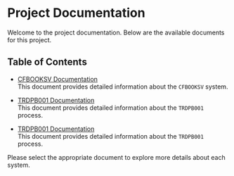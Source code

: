 # Project Documentation

Welcome to the project documentation. Below are the available documents for this project.

## Table of Contents

- [CFBOOKSV Documentation](CFBOOKSV.md)  
  This document provides detailed information about the `CFBOOKSV` system.

- [TRDPB001 Documentation](TRDPB001.md)  
  This document provides detailed information about the `TRDPB001` process.

- [TRDPB001 Documentation](TRDPB001.md)  
  This document provides detailed information about the `TRDPB001` process.

Please select the appropriate document to explore more details about each system.
